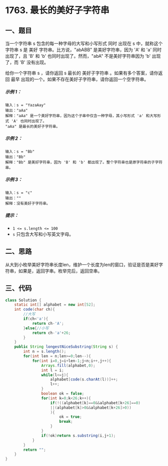 # 1763. 最长的美好子字符串

## 一、题目

当一个字符串 s 包含的每一种字母的大写和小写形式 同时 出现在 s 中，就称这个字符串 s 是 美好 字符串。比方说，"abABB" 是美好字符串，因为 'A' 和 'a' 同时出现了，且 'B' 和 'b' 也同时出现了。然而，"abA" 不是美好字符串因为 'b' 出现了，而 'B' 没有出现。

给你一个字符串 s ，请你返回 s 最长的 美好子字符串 。如果有多个答案，请你返回 最早 出现的一个。如果不存在美好子字符串，请你返回一个空字符串。

##### 示例 1：

```
输入：s = "YazaAay"
输出："aAa"
解释："aAa" 是一个美好字符串，因为这个子串中仅含一种字母，其小写形式 'a' 和大写形式 'A' 也同时出现了。
"aAa" 是最长的美好子字符串。
```



##### 示例 2：

```
输入：s = "Bb"
输出："Bb"
解释："Bb" 是美好字符串，因为 'B' 和 'b' 都出现了。整个字符串也是原字符串的子字符串。
```



##### 示例 3：

```
输入：s = "c"
输出：""
解释：没有美好子字符串。
```



##### 提示：

- `1 <= s.length <= 100`
- `s` 只包含大写和小写英文字母。

## 二、思路

从大到小枚举美好字符串长度len，维护一个长度为len的窗口，验证是否是美好字符串，如果是，返回字串。枚举完后，返回空串。

## 三、代码

```java
class Solution {
    static int[] alphabet = new int[52];
    int code(char ch){
        //大写
        if(ch<'a'){
            return ch-'A';
        }else{//小写
            return ch-'a'+26;
        }
    }
    public String longestNiceSubstring(String s) {
        int n = s.length();
        for(int len = n;len>=0;len--){
            for(int i=0,j=i+len-1;j<n;i++,j++){
                Arrays.fill(alphabet,0);
                int l = i;
                while(l<=j){
                    alphabet[code(s.charAt(l))]++;
                    l++;
                }
                boolean ok = false;
                for(int k=0;k<26;k++){
                    if(!((alphabet[k]==0&&alphabet[k+26]==0)
                    ||(alphabet[k]>0&&alphabet[k+26]>0))
                    ){
                        ok = true;
                        break;
                    }
                }
                if(!ok)return s.substring(i,j+1);
            }
        }
        return "";
    }
}
```





